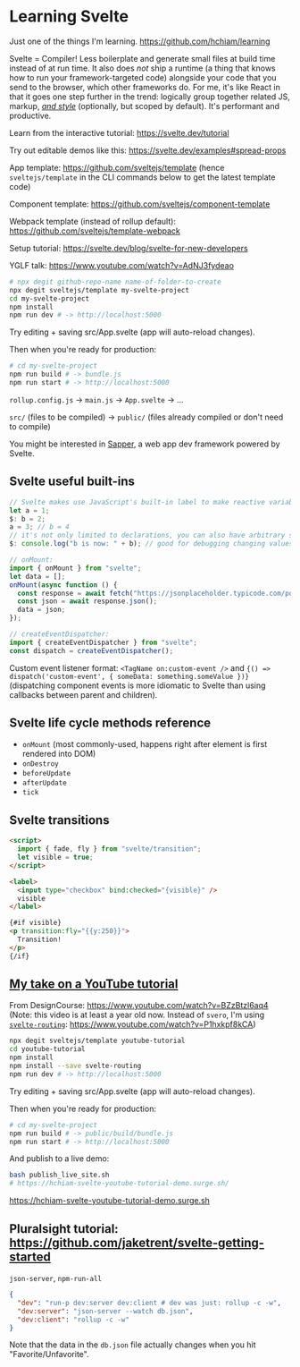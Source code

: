 # Learning Svelte

Just one of the things I'm learning. <https://github.com/hchiam/learning>

Svelte = Compiler! Less boilerplate and generate small files at build time instead of at run time. It also does _*not*_ ship a runtime (a thing that knows how to run your framework-targeted code) alongside your code that you send to the browser, which other frameworks do. For me, it's like React in that it goes one step further in the trend: logically group together related JS, markup, [_and style_](https://css-tricks.com/what-i-like-about-writing-styles-with-svelte) (optionally, but scoped by default). It's performant and productive.

Learn from the interactive tutorial: <https://svelte.dev/tutorial>

Try out editable demos like this: <https://svelte.dev/examples#spread-props>

App template: <https://github.com/sveltejs/template> (hence `sveltejs/template` in the CLI commands below to get the latest template code)

Component template: <https://github.com/sveltejs/component-template>

Webpack template (instead of rollup default): <https://github.com/sveltejs/template-webpack>

Setup tutorial: <https://svelte.dev/blog/svelte-for-new-developers>

YGLF talk: <https://www.youtube.com/watch?v=AdNJ3fydeao>

```bash
# npx degit github-repo-name name-of-folder-to-create
npx degit sveltejs/template my-svelte-project
cd my-svelte-project
npm install
npm run dev # -> http://localhost:5000
```

Try editing + saving src/App.svelte (app will auto-reload changes).

Then when you're ready for production:

```bash
# cd my-svelte-project
npm run build # -> bundle.js
npm run start # -> http://localhost:5000
```

`rollup.config.js` -> `main.js` -> `App.svelte` -> ...

`src/` (files to be compiled) -> `public/` (files already compiled or don't need to compile)

You might be interested in [Sapper](https://github.com/hchiam/learning-sapper), a web app dev framework powered by Svelte.

## Svelte useful built-ins

```js
// Svelte makes use JavaScript's built-in label to make reactive variables and function calls:
let a = 1;
$: b = 2;
a = 3; // b = 4
// it's not only limited to declarations, you can also have arbitrary statements:
$: console.log("b is now: " + b); // good for debugging changing values
```

```js
// onMount:
import { onMount } from "svelte";
let data = [];
onMount(async function () {
  const response = await fetch("https://jsonplaceholder.typicode.com/posts");
  const json = await response.json();
  data = json;
});
```

```js
// createEventDispatcher:
import { createEventDispatcher } from "svelte";
const dispatch = createEventDispatcher();
```

Custom event listener format: `<TagName on:custom-event />` and `{() => dispatch('custom-event', { someData: something.someValue })}` (dispatching component events is more idiomatic to Svelte than using callbacks between parent and children).

## Svelte life cycle methods reference

- `onMount` (most commonly-used, happens right after element is first rendered into DOM)
- `onDestroy`
- `beforeUpdate`
- `afterUpdate`
- `tick`

## Svelte transitions

```html
<script>
  import { fade, fly } from "svelte/transition";
  let visible = true;
</script>

<label>
  <input type="checkbox" bind:checked="{visible}" />
  visible
</label>

{#if visible}
<p transition:fly="{{y:250}}">
  Transition!
</p>
{/if}
```

## [My take on a YouTube tutorial](https://github.com/hchiam/learning-svelte/tree/master/youtube-tutorial)

From DesignCourse: <https://www.youtube.com/watch?v=BZzBtzl6aq4> (Note: this video is at least a year old now. Instead of `svero`, I'm using [`svelte-routing`](https://github.com/EmilTholin/svelte-routing): <https://www.youtube.com/watch?v=P1hxkpf8kCA>)

```bash
npx degit sveltejs/template youtube-tutorial
cd youtube-tutorial
npm install
npm install --save svelte-routing
npm run dev # -> http://localhost:5000
```

Try editing + saving src/App.svelte (app will auto-reload changes).

Then when you're ready for production:

```bash
# cd my-svelte-project
npm run build # -> public/build/bundle.js
npm run start # -> http://localhost:5000
```

And publish to a live demo:

```bash
bash publish_live_site.sh
# https://hchiam-svelte-youtube-tutorial-demo.surge.sh/
```

<https://hchiam-svelte-youtube-tutorial-demo.surge.sh>

## Pluralsight tutorial: <https://github.com/jaketrent/svelte-getting-started>

`json-server`, `npm-run-all`

```json
{
  "dev": "run-p dev:server dev:client # dev was just: rollup -c -w",
  "dev:server": "json-server --watch db.json",
  "dev:client": "rollup -c -w"
}
```

Note that the data in the `db.json` file actually changes when you hit "Favorite/Unfavorite".
